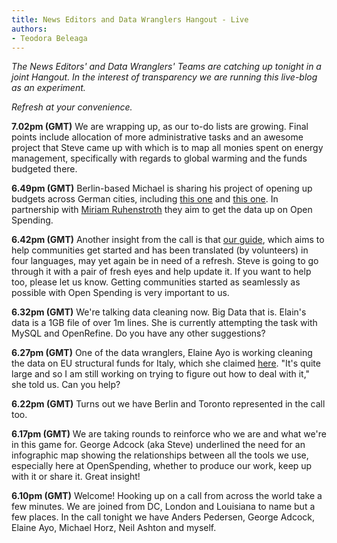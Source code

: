 ```yaml
---
title: News Editors and Data Wranglers Hangout - Live
authors:
- Teodora Beleaga
---
```

<em>The News Editors' and Data Wranglers' Teams are catching up tonight in a joint Hangout. In the interest of transparency we are running this live-blog as an experiment. </em>

<em>Refresh at your convenience.</em>

<strong>7.02pm (GMT)</strong> We are wrapping up, as our to-do lists are growing. Final points include allocation of more administrative tasks and an awesome project that Steve came up with which is to map all monies spent on energy management, specifically with regards to global warming and the funds budgeted there.

<strong>6.49pm (GMT)</strong> Berlin-based Michael is sharing his project of opening up budgets across German cities, including <a href="http://www.opendata-hro.de/">this one</a> and <a href=" http://opendata.devtal.de/tree.php">this one</a>. In partnership with <a tabindex="0" href="https://plus.google.com/u/0/101270320595909457186" target="_top">Miriam Ruhenstroth</a> they aim to get the data up on Open Spending.

<strong>6.42pm (GMT)</strong> Another insight from the call is that <a href="https://docs.google.com/a/okfn.org/document/d/1-RhyBc7rFgBW78160BA0mxD6cpVZ-PtfM8QL_WEoPqY/edit#heading=h.79vyyu8n203g">our guide</a>, which aims to help communities get started and has been translated (by volunteers) in four languages, may yet again be in need of a refresh. Steve is going to go through it with a pair of fresh eyes and help update it. If you want to help too, please let us know. Getting communities started as seamlessly as possible with Open Spending is very important to us.

<strong>6.32pm (GMT)</strong> We're talking data cleaning now. Big Data that is. Elain's data is a 1GB file of over 1m lines. She is currently attempting the task with MySQL and OpenRefine. Do you have any other suggestions?

<strong>6.27pm (GMT)</strong> One of the data wranglers, Elaine Ayo is working cleaning the data on EU structural funds for Italy, which she claimed <a href="http://progress.openspending.org/">here</a>. "It's quite large and so I am still working on trying to figure out how to deal with it," she told us. Can you help?

<strong>6.22pm (GMT)</strong> Turns out we have Berlin and Toronto represented in the call too.

<strong>6.17pm (GMT)</strong> We are taking rounds to reinforce who we are and what we're in this game for. George Adcock (aka Steve) underlined the need for an infographic map showing the relationships between all the tools we use, especially here at OpenSpending, whether to produce our work, keep up with it or share it. Great insight!

<strong>6.10pm (GMT)</strong> Welcome! Hooking up on a call from across the world take a few minutes. We are joined from DC, London and Louisiana to name but a few places. In the call tonight we have Anders Pedersen, George Adcock, Elaine Ayo, Michael Horz, Neil Ashton and myself.

